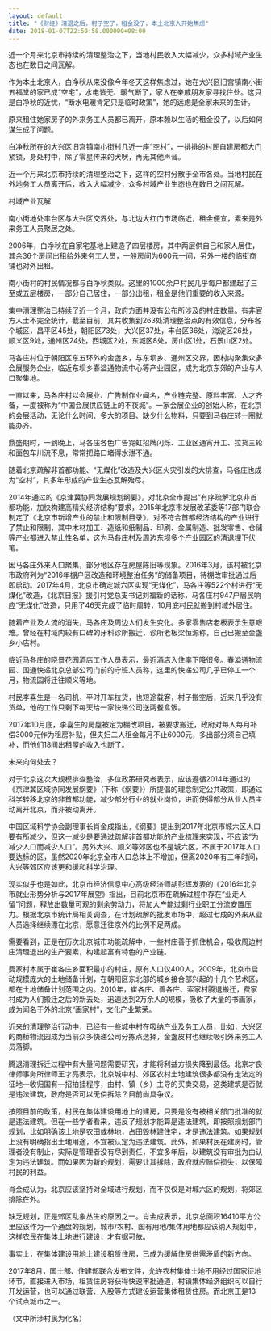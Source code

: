 ```yaml
---
layout: default
title: "《财经》清退之后，村子空了，租金没了，本土北京人开始焦虑"
date: 2018-01-07T22:50:58.000000+08:00
---
```


近一个月来北京市持续的清理整治之下，当地村民收入大幅减少，众多村域产业生态也在数日之间瓦解。

作为本土北京人，白净秋从来没像今年冬天这样焦虑过，她在大兴区旧宫镇南小街五福堂的家已成“空宅”，水电皆无、暖气断了，家人在亲戚朋友家寻找住处。这只是白净秋的近忧，“断水电暖肯定只是临时政策”，她的远虑是全家未来的生计。

原来租住她家房子的外来务工人员都已离开，原本赖以生活的租金没了，以后如何谋生成了问题。

白净秋所在的大兴区旧宫镇南小街村几近一座“空村”，一排排的村民自建房都大门紧锁，身处村中，除了零星传来的犬吠，再无其他声音。

近一个月来北京市持续的清理整治之下，这样的空村分散于全市各处。当地村民在外地务工人员离开后，收入大幅减少，众多村域产业生态也在数日之间瓦解。

村域产业瓦解

南小街地处丰台区与大兴区交界处，与北边大红门市场临近，租金便宜，素来是外来务工人员聚居之处。

2006年，白净秋在自家宅基地上建造了四层楼房，其中两层供自己和家人居住，其余36个房间出租给外来务工人员，一般房间为600元一间，另外一楼的临街商铺也对外出租。

南小街村的村民情况都与白净秋类似。这里的1000余户村民几乎每户都建起了三至或五层楼房，一部分自己居住，一部分出租，租金是他们重要的收入来源。

集中清理整治已持续了近一个月，政府方面并没有公布所涉及的村庄数量。有非官方人士不完全统计，截至目前，其共收集到263处清理整治点的有效信息，分布各个城区，昌平区45处，朝阳区73处，大兴区37处，丰台区36处，海淀区26处，顺义区9处，通州区24处，西城区2处，东城区8处，房山区1处，石景山区2处。

马各庄村位于朝阳区东五环外的金盏乡，与东坝乡、通州区交界，因村内聚集众多会展服务企业，临近东坝乡春溢通物流中心等产业园区，成为北京东郊的产业与人口聚集地。

一直以来，马各庄村以会展业、广告制作业闻名，产业链完整、原料丰富、人才齐备，一度被称为“中国会展供应链上的不夜城”。一家会展企业的创始人称，在北京的会展活动，无论什么时间、多大的项目、缺少什么物料，只要到马各庄转一圈就能办齐。

鼎盛期时，一到晚上，马各庄各色广告霓虹招牌闪烁、工业区通宵开工、拉货三轮和面包车川流不息，常常把路口堵得水泄不通。

随着北京疏解非首都功能、“无煤化”改造及大兴区火灾引发的大排查，马各庄也成为“空村”，其多年形成的产业生态瓦解殆尽。

2014年通过的《京津冀协同发展规划纲要》，对北京全市提出“有序疏解北京非首都功能，加快构建高精尖经济结构”要求，2015年北京市发展改革委等17部门联合制定了《北京市新增产业的禁止和限制目录》，对不符合首都经济结构的产业进行了禁止和限制，其中木材加工、造纸和纸制品、印刷、金属制造、批发零售、仓储等产业都进入禁止性名单，这为马各庄村及周边东坝多个产业园区的清退埋下伏笔。

因马各庄外来人口聚集，部分地区存在房屋陈旧等现象。2016年3月，该村被北京市政府列为“2016年棚户区改造和环境整治任务”的储备项目，待棚改审批通过后即启动。2017年4月，北京市确定城六区实现“无煤化”，马各庄等522个村进行“无煤化”改造，《北京日报》援引村党总支书记刘福新的话称，马各庄村947户居民响应“无煤化”改造，只用了46天完成了临时周转，10月底村民就搬到村域外居住。

随着产业及人流的消失，马各庄及周边人们发生变化。多家零售店老板表示生意艰难。曾经在村域内较有口碑的牙科诊所搬迁，诊所老板梁恒源称，自己已搬至金盏乡小店村。

临近马各庄的晓景花园酒店工作人员表示，最近酒店入住率下降很多。春溢通物流园、国通快递北京总部公司门前的守班人员称，这里的快递公司几乎已停工一个月，物流园将迁往顺义等地。

村民李喜生是一名司机，平时开车拉货，也短途载客，村子搬空后，近来几乎没有货单，他的工作只剩下每天给一家快递公司送两餐盒饭。

2017年10月底，李喜生的房屋被定为棚改项目，被要求搬迁，政府对每人每月补偿3000元作为租房补贴，但夫妇二人租金每月不止6000元，多出部分须自己填补，而他们18间出租屋的收入也断了。

未来向何处去？

对于北京这次大规模排查整治，多位政策研究者表示，应该遵循2014年通过的《京津冀区域协同发展纲要》（下称《纲要》）所提倡的理念制定公共政策，即通过科学转移北京的非首都功能，减少部分行业的就业岗位，进而使得部分从业人员主动离开北京，而非被动离开。

中国区域科学协会副理事长肖金成指出，《纲要》提出到2017年北京市城六区人口要有所减少，但这一减少是要通过疏解非首都功能的产业梳理来实现，不应该“为减少人口而减少人口”。另外大兴、顺义等郊区也不是城六区，不属于2017年人口要达标的区，虽然2020年北京全市人口总体上不增加，但离2020年有三年时间，大兴等郊区应该更和缓和科学治理。

现实似乎也是如此，北京市经济信息中心高级经济师胡彭辉发表的《2016年北京市就业形势分析与2017年展望》指出，目前北京市在疏解过程中存在“业走人留”问题，释放出数量可观的剩余劳动力，将加大产能过剩行业职工分流安置压力。根据北京市统计局相关调查，在计划疏解的批发市场中，超过七成的外来从业人员选择继续漂在北京，愿意迁往京外的比例不足两成。

需要看到，正是在历次北京城市功能疏解中，一些村庄善于抓住机会，吸收周边村庄清理退出的生产要素，构建起富有特色的产业链。

费家村本属于崔各庄乡面积最小的村庄，原有人口仅400人。2009年，北京市启动规模庞大的土地储备计划，在朝阳区东北部的城乡接合部兴起的十几个艺术区，都在土地储备计划范围之内。2010年，崔各庄、善各庄、索家村腾退搬迁，费家村成为人们搬迁之后的新去处，迅速达到2万余人的规模，吸收了大量的书画家，成为闻名于外的北京“画家村”，文化产业繁荣。

近来的清理整治行动中，已经有一些城中村在吸纳产业及务工人员，比如，大兴区的商桥物流园成为当前众多快递公司分拣点选择，金盏皮村也继续吸引外来务工人员落脚。

腾退清理拆迁过程中有大量问题需要研究，才能将利益方损失降到最低。北京才良律师事务所律师王才亮表示，北京城中村、郊区农村土地建筑很多都没有走法定的征地—收归国有—招拍挂程序，由村、镇（乡）主导的买卖交易，这类建筑是否就是违法建筑，政府是否可以无偿拆除？目前尚具争议。

按照目前的政策，村民在集体建设用地上的建房，只要是没有被相关部门批准的就是违法建筑。但在一些学者看来，违反了规划才能算是违法建筑，即按照规划部门规划，比如明确该土地是农田或林地，占田毁林建住宅，才是违法建筑。如果规划上没有明确指出土地用途，不宜被认定为违法建筑。此外，如果村民在建房时，管理者没有制止，实际是管理者没有尽到责任，不宜多年后，以建筑没有审批为由认定为违法建筑。而如果因为新的规划，需要让其拆除，政府就应赔偿损失，以保障村民的利益。

肖金成认为，北京应该坚持对全域进行规划，而不仅仅是对城六区的规划，将郊区排除在外。

缺乏规划，正是郊区乱象丛生的原因之一。肖金成表示，北京总面积16410平方公里应该作为一个通盘的规划，城市/农村、国有用地/集体用地都应该纳入规划中，这样农民在集体土地进行建设，才有据可依。

事实上，在集体建设用地上建设租赁住房，已成为缓解住房供需矛盾的新方向。

2017年8月，国土部、住建部联合发布文件，允许农村集体土地不用经过国家征地环节，直接进入市场，租赁住房将获得快速审批通道，村镇集体经济组织可以自行开发运营，也可以通过联营、入股等方式建设运营集体租赁住房。而北京正是13个试点城市之一。

（文中所涉村民为化名）

